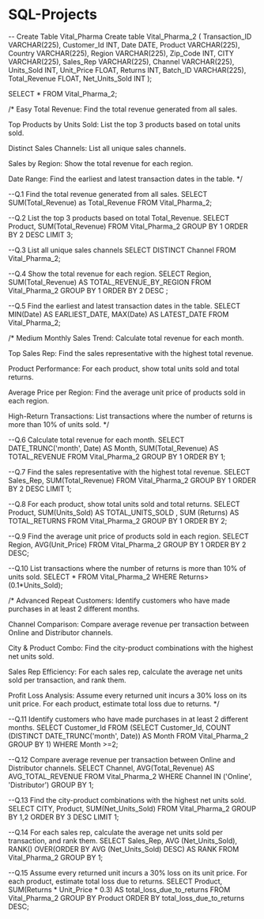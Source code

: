 # SQL-Projects
-- Create Table Vital_Pharma
Create table Vital_Pharma_2
(
Transaction_ID VARCHAR(225),
Customer_Id INT,
Date DATE,
Product VARCHAR(225),
Country VARCHAR(225),
Region VARCHAR(225),
Zip_Code INT,
CITY VARCHAR(225),
Sales_Rep VARCHAR(225),
Channel VARCHAR(225), 
Units_Sold INT,
Unit_Price FLOAT,
Returns INT,
Batch_ID VARCHAR(225),
Total_Revenue FLOAT,
Net_Units_Sold INT
);

SELECT * FROM Vital_Pharma_2;

/*
Easy
Total Revenue:
Find the total revenue generated from all sales.

Top Products by Units Sold:
List the top 3 products based on total units sold.

Distinct Sales Channels:
List all unique sales channels.

Sales by Region:
Show the total revenue for each region.

Date Range:
Find the earliest and latest transaction dates in the table.
*/

--Q.1 Find the total revenue generated from all sales.
SELECT SUM(Total_Revenue) as Total_Revenue FROM Vital_Pharma_2;

--Q.2 List the top 3 products based on total Total_Revenue.
SELECT Product, SUM(Total_Revenue) FROM Vital_Pharma_2 GROUP BY 1 ORDER BY 2 DESC LIMIT 3;

--Q.3 List all unique sales channels
SELECT DISTINCT Channel FROM Vital_Pharma_2;

--Q.4 Show the total revenue for each region.
SELECT Region, SUM(Total_Revenue) AS TOTAL_REVENUE_BY_REGION FROM Vital_Pharma_2 GROUP BY 1 ORDER BY 2 DESC ;

--Q.5 Find the earliest and latest transaction dates in the table.
SELECT MIN(Date) AS EARLIEST_DATE, MAX(Date) AS LATEST_DATE FROM Vital_Pharma_2;

/*
Medium
Monthly Sales Trend:
Calculate total revenue for each month.

Top Sales Rep:
Find the sales representative with the highest total revenue.

Product Performance:
For each product, show total units sold and total returns.

Average Price per Region:
Find the average unit price of products sold in each region.

High-Return Transactions:
List transactions where the number of returns is more than 10% of units sold.
*/

--Q.6 Calculate total revenue for each month.
SELECT  DATE_TRUNC('month', Date) AS Month, SUM(Total_Revenue) AS TOTAL_REVENUE FROM Vital_Pharma_2 GROUP BY 1 ORDER BY 1;

--Q.7 Find the sales representative with the highest total revenue.
SELECT Sales_Rep, SUM(Total_Revenue) FROM Vital_Pharma_2 GROUP BY 1 ORDER BY 2 DESC LIMIT 1;

--Q.8 For each product, show total units sold and total returns.
SELECT Product, SUM(Units_Sold) AS TOTAL_UNITS_SOLD , SUM (Returns) AS TOTAL_RETURNS FROM Vital_Pharma_2 GROUP BY 1 ORDER BY 2;

--Q.9 Find the average unit price of products sold in each region.
SELECT Region, AVG(Unit_Price) FROM Vital_Pharma_2 GROUP BY 1 ORDER BY 2 DESC;

--Q.10 List transactions where the number of returns is more than 10% of units sold.
SELECT * FROM Vital_Pharma_2 WHERE Returns>(0.1*Units_Sold);

/*
Advanced
Repeat Customers:
Identify customers who have made purchases in at least 2 different months.

Channel Comparison:
Compare average revenue per transaction between Online and Distributor channels.

City & Product Combo:
Find the city-product combinations with the highest net units sold.

Sales Rep Efficiency:
For each sales rep, calculate the average net units sold per transaction, and rank them.

Profit Loss Analysis:
Assume every returned unit incurs a 30% loss on its unit price. For each product, estimate total loss due to returns.
*/

--Q.11 Identify customers who have made purchases in at least 2 different months.
SELECT Customer_Id FROM
(SELECT Customer_Id, COUNT (DISTINCT DATE_TRUNC('month', Date)) AS Month FROM Vital_Pharma_2
GROUP BY 1) WHERE Month >=2;

--Q.12 Compare average revenue per transaction between Online and Distributor channels.
SELECT Channel, AVG(Total_Revenue) AS AVG_TOTAL_REVENUE FROM Vital_Pharma_2
WHERE Channel IN ('Online', 'Distributor') GROUP BY 1;

--Q.13 Find the city-product combinations with the highest net units sold.
SELECT CITY, Product, SUM(Net_Units_Sold) FROM Vital_Pharma_2
GROUP BY 1,2 ORDER BY 3 DESC LIMIT 1;

--Q.14 For each sales rep, calculate the average net units sold per transaction, and rank them.
SELECT Sales_Rep, AVG (Net_Units_Sold),
RANK() OVER(ORDER BY AVG (Net_Units_Sold) DESC) AS RANK
FROM Vital_Pharma_2 GROUP BY 1;

--Q.15 Assume every returned unit incurs a 30% loss on its unit price. For each product, estimate total loss due to returns.
SELECT
    Product,
    SUM(Returns * Unit_Price * 0.3) AS total_loss_due_to_returns
FROM Vital_Pharma_2
GROUP BY Product
ORDER BY total_loss_due_to_returns DESC;




